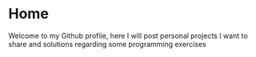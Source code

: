 # Home
Welcome to my Github profile, here I will post personal projects I want to share and solutions regarding some programming exercises
